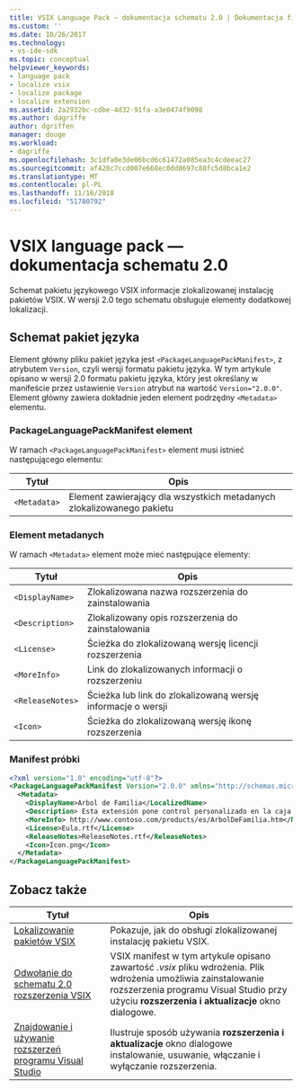 ```yaml
---
title: VSIX Language Pack — dokumentacja schematu 2.0 | Dokumentacja firmy Microsoft
ms.custom: ''
ms.date: 10/26/2017
ms.technology:
- vs-ide-sdk
ms.topic: conceptual
helpviewer_keywords:
- language pack
- localize vsix
- localize package
- localize extension
ms.assetid: 2a2932bc-cdbe-4d32-91fa-a3e0474f9098
ms.author: dagriffe
author: dgriffen
manager: douge
ms.workload:
- dagriffe
ms.openlocfilehash: 3c1dfa0e3de06bcd6c61472a085ea3c4cdeeac27
ms.sourcegitcommit: af428c7ccd007e668ec0dd8697c88fc5d8bca1e2
ms.translationtype: MT
ms.contentlocale: pl-PL
ms.lasthandoff: 11/16/2018
ms.locfileid: "51780792"
---
```

# <a name="vsix-language-pack-schema-20-reference"></a>VSIX language pack — dokumentacja schematu 2.0

Schemat pakietu językowego VSIX informacje zlokalizowanej instalację pakietów VSIX. W wersji 2.0 tego schematu obsługuje elementy dodatkowej lokalizacji.

## <a name="language-pack-schema"></a>Schemat pakiet języka

Element główny pliku pakiet języka jest `<PackageLanguagePackManifest>`, z atrybutem `Version`, czyli wersji formatu pakietu języka. W tym artykule opisano w wersji 2.0 formatu pakietu języka, który jest określany w manifeście przez ustawienie `Version` atrybut na wartość `Version="2.0.0"`. Element główny zawiera dokładnie jeden element podrzędny `<Metadata>` elementu.

### <a name="packagelanguagepackmanifest-element"></a>PackageLanguagePackManifest element

W ramach `<PackageLanguagePackManifest>` element musi istnieć następującego elementu:

|Tytuł|Opis|
|-----------|-----------------|
|`<Metadata>`| Element zawierający dla wszystkich metadanych zlokalizowanego pakietu

### <a name="metadata-element"></a>Element metadanych

W ramach `<Metadata>` element może mieć następujące elementy:

|Tytuł|Opis|
|-----------|-----------------|
|`<DisplayName>`|Zlokalizowana nazwa rozszerzenia do zainstalowania|
|`<Description>`|Zlokalizowany opis rozszerzenia do zainstalowania|
|`<License>`| Ścieżka do zlokalizowaną wersję licencji rozszerzenia|
|`<MoreInfo>`| Link do zlokalizowanych informacji o rozszerzeniu|
|`<ReleaseNotes>`| Ścieżka lub link do zlokalizowaną wersję informacje o wersji|
|`<Icon>`| Ścieżka do zlokalizowaną wersję ikonę rozszerzenia|

### <a name="sample-manifest"></a>Manifest próbki

```xml
<?xml version="1.0" encoding="utf-8"?>
<PackageLanguagePackManifest Version="2.0.0" xmlns="http://schemas.microsoft.com/developer/vsx-schema/2011">
  <Metadata>
    <DisplayName>Arbol de Familia</LocalizedName>
    <Description> Esta extensión pone control personalizado en la caja de herramientas por manejar información de familia.</Description>
    <MoreInfo> http://www.contoso.com/products/es/ArbolDeFamilia.htm</MoreInfo>
    <License>Eula.rtf</License>
    <ReleaseNotes>ReleaseNotes.rtf</ReleaseNotes>
    <Icon>Icon.png</Icon>
  </Metadata>
</PackageLanguagePackManifest>
```

## <a name="see-also"></a>Zobacz także

|Tytuł|Opis|
|-----------|-----------------|
|[Lokalizowanie pakietów VSIX](../extensibility/localizing-vsix-packages.md)|Pokazuje, jak do obsługi zlokalizowanej instalację pakietu VSIX.|
|[Odwołanie do schematu 2.0 rozszerzenia VSIX](../extensibility/vsix-extension-schema-2-0-reference.md)|VSIX manifest w tym artykule opisano zawartość *.vsix* pliku wdrożenia. Plik wdrożenia umożliwia zainstalowanie rozszerzenia programu Visual Studio przy użyciu **rozszerzenia i aktualizacje** okno dialogowe.|
|[Znajdowanie i używanie rozszerzeń programu Visual Studio](../ide/finding-and-using-visual-studio-extensions.md)|Ilustruje sposób używania **rozszerzenia i aktualizacje** okno dialogowe instalowanie, usuwanie, włączanie i wyłączanie rozszerzenia.|